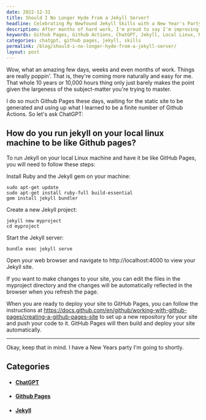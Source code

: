```yaml
---
date: 2022-12-31
title: Should I No Longer Hyde From a Jekyll Server?
headline: Celebrating My Newfound Jekyll Skills with a New Year's Party!
description: After months of hard work, I'm proud to say I'm improving my skills with Github Pages and Github Actions. Thanks to ChatGPT, I now know how to run Jekyll on my local Linux machine like Github Pages. Now, it's time to celebrate with a New Years party!
keywords: Github Pages, Github Actions, ChatGPT, Jekyll, Local Linux, New Years Party, Skills, Celebrate, Improve
categories: chatgpt, github pages, jekyll, skills
permalink: /blog/should-i-no-longer-hyde-from-a-jekyll-server/
layout: post
---
```



Wow, what an amazing few days, weeks and even months of work. Things are really
poppin'. That is, they're coming more naturally and easy for me. That whole 10
years or 10,000 hours thing only just barely makes the point given the
largeness of the subject-matter you're trying to master.

I do so much Github Pages these days, waiting for the static site to be
generated and using up what I learned to be a finite number of Github Actions.
So let's ask ChatGPT:

## How do you run jekyll on your local linux machine to be like Github pages?

To run Jekyll on your local Linux machine and have it be like GitHub Pages, you
will need to follow these steps:

Install Ruby and the Jekyll gem on your machine:

    sudo apt-get update
    sudo apt-get install ruby-full build-essential
    gem install jekyll bundler

Create a new Jekyll project:

    jekyll new myproject
    cd myproject

Start the Jekyll server:

    bundle exec jekyll serve

Open your web browser and navigate to http://localhost:4000 to view your Jekyll
site.

If you want to make changes to your site, you can edit the files in the
myproject directory and the changes will be automatically reflected in the
browser when you refresh the page.

When you are ready to deploy your site to GitHub Pages, you can follow the
instructions at
https://docs.github.com/en/github/working-with-github-pages/creating-a-github-pages-site
to set up a new repository for your site and push your code to it. GitHub Pages
will then build and deploy your site automatically.

---

Okay, keep that in mind. I have a New Years party I'm going to shortly.



## Categories

<ul>
<li><h4><a href='/chatgpt/'>ChatGPT</a></h4></li>
<li><h4><a href='/github-pages/'>Github Pages</a></h4></li>
<li><h4><a href='/jekyll/'>Jekyll</a></h4></li></ul>